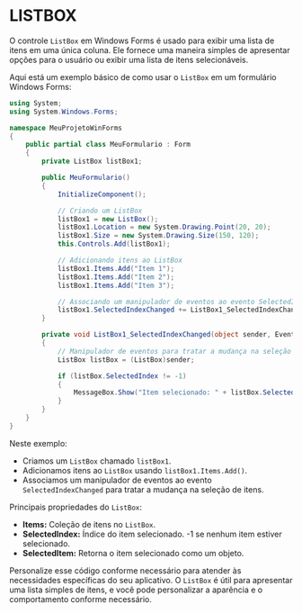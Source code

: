 # LISTBOX
O controle `ListBox` em Windows Forms é usado para exibir uma lista de itens em uma única coluna. Ele fornece uma maneira simples de apresentar opções para o usuário ou exibir uma lista de itens selecionáveis.

Aqui está um exemplo básico de como usar o `ListBox` em um formulário Windows Forms:

```csharp
using System;
using System.Windows.Forms;

namespace MeuProjetoWinForms
{
    public partial class MeuFormulario : Form
    {
        private ListBox listBox1;

        public MeuFormulario()
        {
            InitializeComponent();

            // Criando um ListBox
            listBox1 = new ListBox();
            listBox1.Location = new System.Drawing.Point(20, 20);
            listBox1.Size = new System.Drawing.Size(150, 120);
            this.Controls.Add(listBox1);

            // Adicionando itens ao ListBox
            listBox1.Items.Add("Item 1");
            listBox1.Items.Add("Item 2");
            listBox1.Items.Add("Item 3");

            // Associando um manipulador de eventos ao evento SelectedIndexChanged
            listBox1.SelectedIndexChanged += ListBox1_SelectedIndexChanged;
        }

        private void ListBox1_SelectedIndexChanged(object sender, EventArgs e)
        {
            // Manipulador de eventos para tratar a mudança na seleção de itens
            ListBox listBox = (ListBox)sender;

            if (listBox.SelectedIndex != -1)
            {
                MessageBox.Show("Item selecionado: " + listBox.SelectedItem.ToString());
            }
        }
    }
}
```

Neste exemplo:

- Criamos um `ListBox` chamado `listBox1`.
- Adicionamos itens ao `ListBox` usando `listBox1.Items.Add()`.
- Associamos um manipulador de eventos ao evento `SelectedIndexChanged` para tratar a mudança na seleção de itens.

Principais propriedades do `ListBox`:

- **Items:** Coleção de itens no `ListBox`.
- **SelectedIndex:** Índice do item selecionado. -1 se nenhum item estiver selecionado.
- **SelectedItem:** Retorna o item selecionado como um objeto.

Personalize esse código conforme necessário para atender às necessidades específicas do seu aplicativo. O `ListBox` é útil para apresentar uma lista simples de itens, e você pode personalizar a aparência e o comportamento conforme necessário.